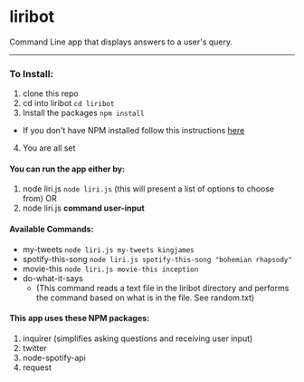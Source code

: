 # liribot
Command Line app that displays answers to a user's query.
*********
### To Install:
1. clone this repo
2. cd into liribot `cd liribot`
3. Install the packages `npm install`
  * If you don't have NPM installed follow this instructions [here](https://www.npmjs.com/get-npm)
4. You are all set 

#### You can run the app either by:
1. node liri.js `node liri.js` (this will present a list of options to choose from)
OR
2. node liri.js **command  user-input** 

  
#### Available Commands:
* my-tweets `node liri.js my-tweets kingjames`
* spotify-this-song `node liri.js spotify-this-song "bohemian rhapsody"`
* movie-this `node liri.js movie-this inception`
* do-what-it-says 
  * (This command reads a text file in the liribot directory and performs the command based on what is in the file. See random.txt)

#### This app uses these NPM packages:
1. inquirer (simplifies asking questions and receiving user input)
2. twitter
3. node-spotify-api
4. request 


